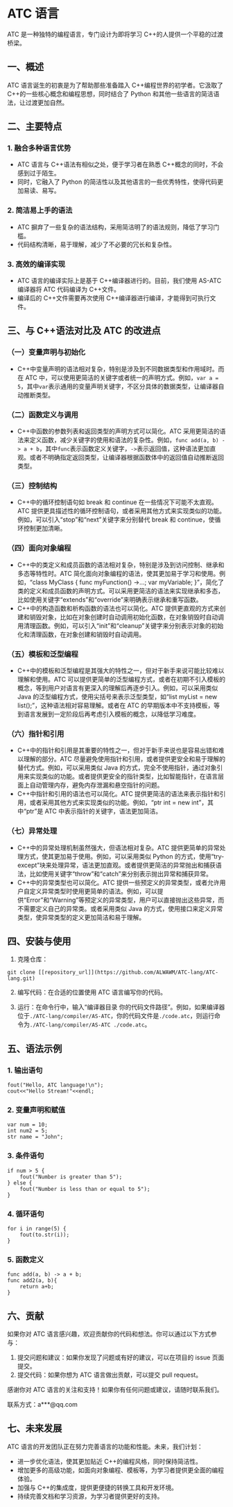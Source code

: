 # ATC 语言

ATC 是一种独特的编程语言，专门设计为即将学习 C++的人提供一个平稳的过渡桥梁。

## 一、概述
ATC 语言诞生的初衷是为了帮助那些准备踏入 C++编程世界的初学者。它汲取了 C++的一些核心概念和编程思想，同时结合了 Python 和其他一些语言的简洁语法，让过渡更加自然。

## 二、主要特点

### 1. 融合多种语言优势
- ATC 语言与 C++语法有相似之处，便于学习者在熟悉 C++概念的同时，不会感到过于陌生。
- 同时，它融入了 Python 的简洁性以及其他语言的一些优秀特性，使得代码更加易读、易写。

### 2. 简洁易上手的语法
- ATC 摒弃了一些复杂的语法结构，采用简洁明了的语法规则，降低了学习门槛。
- 代码结构清晰，易于理解，减少了不必要的冗长和复杂性。

### 3. 高效的编译实现
- ATC 语言的编译实际上是基于 C++编译器进行的。目前，我们使用 AS-ATC 编译器将 ATC 代码编译为 C++文件。
- 编译后的 C++文件需要再次使用 C++编译器进行编译，才能得到可执行文件。

## 三、与 C++语法对比及 ATC 的改进点

### （一）变量声明与初始化
- C++中变量声明的语法相对复杂，特别是涉及到不同数据类型和作用域时。而在 ATC 中，可以使用更简洁的关键字或者统一的声明方式。例如，`var a = 5`，其中`var`表示通用的变量声明关键字，不区分具体的数据类型，让编译器自动推断类型。

### （二）函数定义与调用
- C++中函数的参数列表和返回类型的声明方式可以简化。ATC 采用更简洁的语法来定义函数，减少关键字的使用和语法的复杂性。例如，`func add(a, b) -> a + b`，其中`func`表示函数定义关键字，`->`表示返回值，这种语法更加直观。或者不明确指定返回类型，让编译器根据函数体中的返回值自动推断返回类型。

### （三）控制结构
- C++中的循环控制语句如 break 和 continue 在一些情况下可能不太直观。ATC 提供更具描述性的循环控制语句，或者采用其他方式来实现类似的功能。例如，可以引入“stop”和“next”关键字来分别替代 break 和 continue，使循环控制更加清晰。

### （四）面向对象编程
- C++中的类定义和成员函数的语法相对复杂，特别是涉及到访问控制、继承和多态等特性时。ATC 简化面向对象编程的语法，使其更加易于学习和使用。例如，“class MyClass { func myFunction() ->...; var myVariable; }”，简化了类的定义和成员函数的声明方式。可以采用更简洁的语法来实现继承和多态，比如使用关键字“extends”和“override”来明确表示继承和重写函数。
- C++中的构造函数和析构函数的语法也可以简化。ATC 提供更直观的方式来创建和销毁对象，比如在对象创建时自动调用初始化函数，在对象销毁时自动调用清理函数。例如，可以引入“init”和“cleanup”关键字来分别表示对象的初始化和清理函数，在对象创建和销毁时自动调用。

### （五）模板和泛型编程
- C++中的模板和泛型编程是其强大的特性之一，但对于新手来说可能比较难以理解和使用。ATC 可以提供更简单的泛型编程方式，或者在初期不引入模板的概念，等到用户对语言有更深入的理解后再逐步引入。例如，可以采用类似 Java 的泛型编程方式，使用尖括号来表示泛型类型，如“list<int> myList = new list<int>();”，这种语法相对容易理解。或者在 ATC 的早期版本中不支持模板，等到语言发展到一定阶段后再考虑引入模板的概念，以降低学习难度。

### （六）指针和引用
- C++中的指针和引用是其重要的特性之一，但对于新手来说也是容易出错和难以理解的部分。ATC 尽量避免使用指针和引用，或者提供更安全和易于理解的替代方式。例如，可以采用类似 Java 的方式，完全不使用指针，通过对象引用来实现类似的功能。或者提供更安全的指针类型，比如智能指针，在语言层面上自动管理内存，避免内存泄漏和悬空指针的问题。
- C++中指针和引用的语法也可以简化。ATC 提供更简洁的语法来表示指针和引用，或者采用其他方式来实现类似的功能。例如，“ptr int = new int”，其中“ptr”是 ATC 中表示指针的关键字，语法更加简洁。

### （七）异常处理
- C++中的异常处理机制虽然强大，但语法相对复杂。ATC 提供更简单的异常处理方式，使其更加易于使用。例如，可以采用类似 Python 的方式，使用“try-except”块来处理异常，语法更加直观。或者提供更简洁的异常抛出和捕获语法，比如使用关键字“throw”和“catch”来分别表示抛出异常和捕获异常。
- C++中的异常类型也可以简化。ATC 提供一些预定义的异常类型，或者允许用户自定义异常类型时使用更简单的语法。例如，可以提供“Error”和“Warning”等预定义的异常类型，用户可以直接抛出这些异常，而不需要定义自己的异常类。或者采用类似 Java 的方式，使用接口来定义异常类型，使异常类型的定义更加简洁和易于理解。

## 四、安装与使用

1. 克隆仓库：
```
git clone [[repository_url]](https://github.com/ALWAWM/ATC-lang/ATC-lang.git)
```

2. 编写代码：在合适的位置使用 ATC 语言编写你的代码。

3. 运行：在命令行中，输入“编译器目录 你的代码文件路径”。例如，如果编译器位于`./ATC-lang/compiler/AS-ATC`，你的代码文件是`./code.atc`，则运行命令为`./ATC-lang/compiler/AS-ATC ./code.atc`。

## 五、语法示例

### 1. 输出语句
```
fout("Hello, ATC language!\n");
cout<<"Hello Stream!"<<endl;
```

### 2. 变量声明和赋值
```
var num = 10;
int num2 = 5;
str name = "John";
```

### 3. 条件语句
```
if num > 5 {
    fout("Number is greater than 5");
} else {
    fout("Number is less than or equal to 5");
}
```

### 4. 循环语句
```
for i in range(5) {
    fout(to.str(i));
}
```

### 5. 函数定义
```
func add(a, b) -> a + b;
func add2(a, b){
    return a+b;
}
```

## 六、贡献
如果你对 ATC 语言感兴趣，欢迎贡献你的代码和想法。你可以通过以下方式参与：

1. 提交问题和建议：如果你发现了问题或有好的建议，可以在项目的 issue 页面提交。
2. 提交代码：如果你想为 ATC 语言做出贡献，可以提交 pull request。

感谢你对 ATC 语言的关注和支持！如果你有任何问题或建议，请随时联系我们。

联系方式：a***@qq.com

## 七、未来发展
ATC 语言的开发团队正在努力完善语言的功能和性能。未来，我们计划：

- 进一步优化语法，使其更加贴近 C++的编程风格，同时保持简洁性。
- 增加更多的高级功能，如面向对象编程、模板等，为学习者提供更全面的编程体验。
- 加强与 C++的集成度，提供更便捷的转换工具和开发环境。
- 持续完善文档和学习资源，为学习者提供更好的支持。
